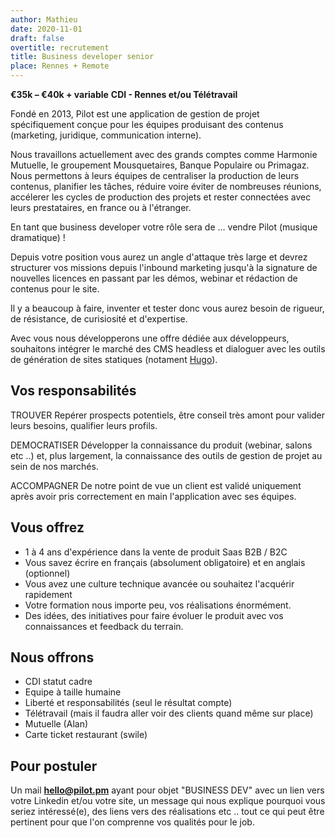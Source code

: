 ```yaml
---
author: Mathieu
date: 2020-11-01
draft: false
overtitle: recrutement
title: Business developer senior
place: Rennes + Remote
---
```


**€35k – €40k + variable**
**CDI - Rennes et/ou Télétravail**

Fondé en 2013, Pilot est une application de gestion de projet spécifiquement conçue pour les équipes produisant des contenus (marketing, juridique, communication interne). 

Nous travaillons actuellement avec des grands comptes comme Harmonie Mutuelle, le groupement Mousquetaires, Banque Populaire ou Primagaz. Nous permettons à leurs équipes de centraliser la production de leurs contenus, planifier les tâches, réduire voire éviter de nombreuses réunions, accélerer les cycles de production des projets et rester connectées avec leurs prestataires, en france ou à l'étranger.

En tant que business developer votre rôle sera de ... vendre Pilot (musique dramatique) ! 

Depuis votre position vous aurez un angle d'attaque très large et devrez structurer vos missions depuis l'inbound marketing jusqu'à la signature de nouvelles licences en passant par les démos, webinar et rédaction de contenus pour le site.

Il y a beaucoup à faire, inventer et tester donc vous aurez besoin de rigueur, de résistance, de curisiosité et d'expertise. 

Avec vous nous développerons une offre dédiée aux développeurs, souhaitons intégrer le marché des CMS headless et dialoguer avec les outils de génération de sites statiques (notament [Hugo](https://gohugo.io)).


## Vos responsabilités

TROUVER
Repérer prospects potentiels, être conseil très amont pour valider leurs besoins, qualifier leurs profils.

DEMOCRATISER
Développer la connaissance du produit (webinar, salons etc ..) et, plus largement, la connaissance des outils de gestion de projet au sein de nos marchés.

ACCOMPAGNER
De notre point de vue un client est validé uniquement après avoir pris correctement en main l'application avec ses équipes. 

## Vous offrez

- 1 à 4 ans d'expérience dans la vente de produit Saas B2B / B2C
- Vous savez écrire en français (absolument obligatoire) et en anglais (optionnel)
- Vous avez une culture technique avancée ou souhaitez l'acquérir rapidement
- Votre formation nous importe peu, vos réalisations énormément.
- Des idées, des initiatives pour faire évoluer le produit avec vos connaissances et feedback du terrain.

## Nous offrons

- CDI statut cadre
- Equipe à taille humaine
- Liberté et responsabilités (seul le résultat compte)
- Télétravail (mais il faudra aller voir des clients quand même sur place)
- Mutuelle (Alan)
- Carte ticket restaurant (swile)

## Pour postuler

Un mail **hello@pilot.pm** ayant pour objet "BUSINESS DEV" avec un lien vers votre Linkedin et/ou votre site, un message qui nous explique pourquoi vous seriez intéressé(e), des liens vers des réalisations etc .. tout ce qui peut être pertinent pour que l'on comprenne vos qualités pour le job.
 
